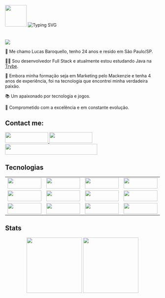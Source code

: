 <div>
  <img height="70" src="https://raw.githubusercontent.com/TheDudeThatCode/TheDudeThatCode/master/Assets/Hi.gif" /> 
  <img src="https://readme-typing-svg.demolab.com?font=Gloria+Hallelujah&size=30&duration=3000&pause=3000&color=FFFFFF&background=0D1117&center=true&vCenter=true&width=800&lines=Ol%C3%A1%2C+seja+bem-vindo(a)+ao+meu+perfil!+-+%23OpenToWork" alt="Typing SVG" />
</div>

#

<img src="https://komarev.com/ghpvc/?username=lucascbb&label=VISITAS&style=plastic&color=FF0000">
<p>🤖 Me chamo Lucas Baroquello, tenho 24 anos e resido em São Paulo/SP.</p>
<p>👨‍💻 Sou desenvolvedor Full Stack e atualmente estou estudando Java na <a href="https://www.betrybe.com/">Trybe</a>.</p>
<p>🧠 Embora minha formação seja em Marketing pelo Mackenzie e tenha 4 anos de experiência, foi na tecnologia que encontrei minha verdadeira paixão.</p>
<p>📚 Um apaixonado por tecnologia e jogos.</p>
<p>🎯 Comprometido com a excelência e em constante evolução.</p>

## Contact me:

<div>
  <a href="https://www.linkedin.com/in/lucas-baroquello/">
    <img src="https://img.shields.io/badge/LinkedIn-0077B5?style=for-the-badge&logo=linkedin&logoColor=white" width="140" height="35">
  </a>
    <a href="https://api.whatsapp.com/send?phone=5511941139277&text=Ol%C3%A1,%20tudo%20bem?%20Encontrei%20seu%20contato%20atrav%C3%A9s%20do%20Github.%20Eu%20sou%20o/a%20(insira%20seu%20nome%20aqui).">
    <img src="https://img.shields.io/badge/WhatsApp-25D366?style=for-the-badge&logo=whatsapp&logoColor=white" width="140" height="35">
  </a>
  <img src="https://img.shields.io/badge/Email-lucasbaroquello%40hotmail.com-orange" width="300" height="35">  
</div>

## Tecnologias

<table align="center">
  <tr>
    <td align="center"><img height=35 width="110" src="https://img.shields.io/badge/HTML5-E34F26?style=for-the-badge&logo=html5&logoColor=white" ></td>
    <td align="center"><img height=35 width="110" src="https://img.shields.io/badge/CSS3-1572B6?style=for-the-badge&logo=css3&logoColor=white" ></td>
    <td align="center"><img height=35 width="110" src=https://img.shields.io/badge/JavaScript-F7DF1E?style=for-the-badge&logo=javascript&logoColor=black ></td>
     <td align="center"><img height=35 width="110" src="https://img.shields.io/badge/Bootstrap-563D7C?style=for-the-badge&logo=bootstrap&logoColor=white" ></td>
    <td align="center"><img height=35 width="110" src="https://img.shields.io/badge/GIT-E44C30?style=for-the-badge&logo=git&logoColor=white" />
  </tr>
  <tr>
    <td align="center"><img height=35 width="110" src="https://img.shields.io/badge/React-20232A?style=for-the-badge&logo=react&logoColor=61DAFB" />
    <td align="center"><img height=35 width="110" src="https://img.shields.io/badge/Redux-593D88?style=for-the-badge&logo=redux&logoColor=white" />
    <td align="center"><img height=35 width="110" src="https://img.shields.io/badge/-TestingLibrary-%23E33332?style=for-the-badge&logo=testing-library&logoColor=white" />
    <td align="center"><img height=35 width="110" src="https://img.shields.io/badge/Jest-323330?style=for-the-badge&logo=Jest&logoColor=white" ></td>
    <td align="center"><img height=35 width="110" src="https://img.shields.io/badge/eslint-3A33D1?style=for-the-badge&logo=eslint&logoColor=white" />
  </tr>
    <tr>
    <td align="center"><img height=35 width="110" src="https://img.shields.io/badge/docker-%230db7ed.svg?style=for-the-badge&logo=docker&logoColor=white" ></td>
    <td align="center"><img height=35 width="110" src="https://img.shields.io/badge/MySQL-005C84?style=for-the-badge&logo=mysql&logoColor=white" ></td>
    <td align="center"><img height=35 width="110" src="https://img.shields.io/badge/express.js-%23404d59.svg?style=for-the-badge&logo=express&logoColor=%2361DAFB" ></td>
     <td align="center"><img height=35 width="110" src="https://img.shields.io/badge/Node.js-43853D?style=for-the-badge&logo=node.js&logoColor=white" ></td>
    <td align="center"><img height=35 width="110" src="https://img.shields.io/badge/Sequelize-52B0E7?style=for-the-badge&logo=Sequelize&logoColor=white" ></td>
  </tr>
</table>

## Stats

<div align="center">
  <img height=180 src="https://github-readme-stats.vercel.app/api?username=lucascbb&show_icons=true&theme=radical" />
  <img height=180 src="https://github-readme-stats.vercel.app/api/top-langs/?username=lucascbb&layout=compact&theme=radical" />
</div>
